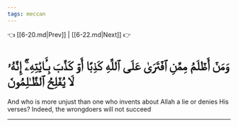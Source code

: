 ```yaml
---
tags: meccan
---
```


👈 [[6-20.md|Prev]] | [[6-22.md|Next]] 👉

# وَمَنۡ أَظۡلَمُ مِمَّنِ ٱفۡتَرَىٰ عَلَى ٱللَّهِ كَذِبًا أَوۡ كَذَّبَ بِـَٔايَٰتِهِۦٓۚ إِنَّهُۥ لَا يُفۡلِحُ ٱلظَّـٰلِمُونَ

And who is more unjust than one who invents about Allah a lie or denies His verses? Indeed, the wrongdoers will not succeed

---

